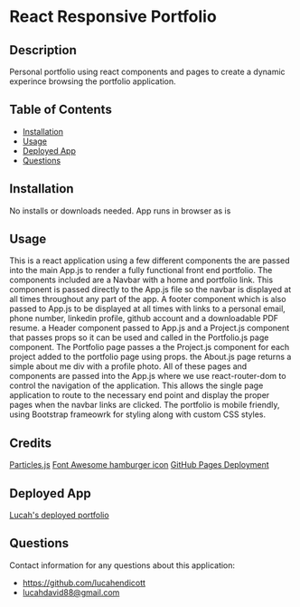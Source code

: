 
# React Responsive Portfolio  

## Description  
Personal portfolio using react components and pages to create a dynamic experince browsing the portfolio application.    

## Table of Contents  
* [Installation](#installation)  
* [Usage](#usage)       
* [Deployed App](#deployed-app) 
* [Questions](#questions)  

## Installation  
No installs or downloads needed. App runs in browser as is  

## Usage  
This is a react application using a few different components the are passed into the main App.js to render a fully functional front end portfolio. 
The components included are a Navbar with a home and portfolio link. This component is passed directly to the App.js file so the navbar is displayed at all times throughout any part of the app. A footer component which is also passed to App.js to be displayed at all times with links to a personal email, phone number, linkedin profile, github account and a downloadable PDF resume. a Header component passed to App.js and a Project.js component that passes props so it can be used and called in the Portfolio.js page component. The Portfolio page passes a the Project.js component for each project added to the portfolio page using props. the About.js page returns a simple about me div with a profile photo. All of these pages and components are passed into the App.js where we use react-router-dom to control the navigation of the application. This allows the single page application to route to the necessary end point and display the proper pages when the navbar links are clicked. The portfolio is mobile friendly, using Bootstrap frameowrk for styling along with custom CSS styles.  

## Credits  
[Particles.js](https://www.npmjs.com/package/react-particles-js) 
[Font Awesome hamburger icon](https://fontawesome.com/icons/bars?style=solid) 
[GitHub Pages Deployment](https://create-react-app.dev/docs/deployment/#github-pages) 

## Deployed App
[Lucah's deployed portfolio](https://lucahendicott.github.io/react-responsive-portfolio/)

## Questions  
Contact information for any questions about this application:
* https://github.com/lucahendicott  
* lucahdavid88@gmail.com  
